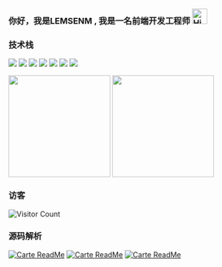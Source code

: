 
<div>
  <h3>
    你好，我是LEMSENM , 我是一名前端开发工程师
  <img src="https://emojis.slackmojis.com/emojis/images/1588866973/8934/hellokittydance.gif?1588866973" alt="Hi" width="30" />
</h3>


<h3>技术栈</h3>

![](https://img.shields.io/badge/-Nodejs-43853d?style=flat-square&logo=Node.js&logoColor=white) ![](https://img.shields.io/badge/-JavaScript-e5cd0c?style=flat-square&logo=JavaScript&labelColor=f7df1e&logoColor=000) ![](https://img.shields.io/badge/-TypeScript-3178C6?style=flat-square&logo=TypeScript&logoColor=white&color=blue) ![](https://img.shields.io/badge/-Vue.js-29beb0?style=flat-square&logo=vue.js&labelColor=ffffff&color=4FC08D) ![](https://img.shields.io/badge/-React-29beb0?style=flat-square&logo=React&labelColor=ffffff&color=61DAFB) ![](https://img.shields.io/badge/-WebPack-1C78C0?style=flat-square&logo=WebPack&logoColor=white) ![](https://img.shields.io/badge/-MiniProgram-008000?style=flat-square&logo=WeChat&labelColor=fff&color=07C160)

<!--

  [![Top Langs](https://github-readme-stats.vercel.app/api/top-langs/?username=LENSENM&theme=blueberry&langs_count=8&layout=donut)](https://github.com/LENSENM/github-readme-stats)
  ![Anurag's GitHub stats](https://github-readme-stats.vercel.app/api?username=LENSENM&theme=blueberry&show_icons=true)

- [mock_redux_source_code](https://github.com/LENSENM/mock_redux_source_code) redux实现源码
- [redux-encapsulation_hook](https://github.com/LENSENM/https://github.com/LENSENM/redux-encapsulation_hook) 对redux的封装，只需要关注新加入的方法  
- [vue_binding_source_codesource](https://github.com/LENSENM/vue_binding_source_codesource) vue双向绑定的实现

 <a href="https://github.com/LENSENM/mock_redux_source_code">
  <img align="center" src="https://github-readme-stats.vercel.app/api/pin/?username=LENSENM&repo=mock_redux_source_code" />
</a>
<a href="https://github.com/LENSENM/redux-encapsulation_hook">
  <img align="center" src="https://github-readme-stats.vercel.app/api/pin/?username=LENSENM&repo=redux-encapsulation_hook" />
</a>
<a href="https://github.com/LENSENM/vue_binding_source_codesource">
  <img align="center" src="https://github-readme-stats.vercel.app/api/pin/?username=LENSENM&repo=vue_binding_source_codesource" />
</a>

 <a href="https://github.com/LENSENM/mock_redux_source_code">
  <img align="center" src="https://github-readme-stats.vercel.app/api/pin/?username=LENSENM&repo=mock_redux_source_code" />
</a>
<a href="https://github.com/LENSENM/redux-encapsulation_hook">
  <img align="center" src="https://github-readme-stats.vercel.app/api/pin/?username=LENSENM&repo=redux-encapsulation_hook" />
</a>
<a href="https://github.com/LENSENM/vue_binding_source_codesource">
  <img align="center" src="https://github-readme-stats.vercel.app/api/pin/?username=LENSENM&repo=vue_binding_source_codesource" />
</a>

 -->

<a>
  <img height=200 align="center" src="https://github-readme-stats.vercel.app/api/top-langs?username=LENSENM&layout=donut&langs_count=8&card_width=320" />
</a>
<a>
  <img height=200 align="center" src="https://github-readme-stats.vercel.app/api?username=LENSENM&theme=blueberry&show_icons=true" />
</a>

<h3>访客</h3>

![Visitor Count](https://profile-counter.glitch.me/LENSENM/count.svg)

<h3>源码解析</h3>

[![Carte ReadMe](https://github-readme-stats.vercel.app/api/pin/?username=LENSENM&repo=mock_redux_source_code)](https://github.com/LENSENM/mock_redux_source_code)
[![Carte ReadMe](https://github-readme-stats.vercel.app/api/pin/?username=LENSENM&repo=redux-encapsulation_hook)](https://github.com/LENSENM/redux-encapsulation_hook)
[![Carte ReadMe](https://github-readme-stats.vercel.app/api/pin/?username=LENSENM&repo=vue_binding_source_codesource)](https://github.com/LENSENM/vue_binding_source_codesource)




</div>



   
